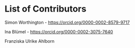 # List of Contributors

Simon Worthington - https://orcid.org/0000-0002-8579-9717

Ina Blümel - https://orcid.org/0000-0002-3075-7640

Franziska Ulrike Ahlborn
